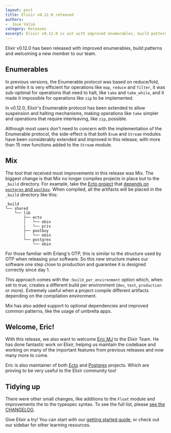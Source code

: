 ```yaml
---
layout: post
title: Elixir v0.12.0 released
authors:
-  José Valim
category: Releases
excerpt: Elixir v0.12.0 is out with improved enumerables, build patterns and welcoming a new member to our team
---
```


Elixir v0.12.0 has been released with improved enumerables, build patterns and welcoming a new member to our team.

## Enumerables

In previous versions, the Enumerable protocol was based on reduce/fold, and while it is very efficient for operations like `map`, `reduce` and `filter`, it was sub-optimal for operations that need to halt, like `take` and `take_while`, and it made it impossible for operations like `zip` to be implemented.

In v0.12.0, Elixir's Enumerable protocol has been extended to allow suspension and halting mechanisms, making operations like `take` simpler and operations that require interleaving, like `zip`, possible.

Although most users don't need to concern with the implementation of the Enumerable protocol, the side-effect is that both `Enum` and `Stream` modules have been considerably extended and improved in this release, with more than 15 new functions added to the `Stream` module.

## Mix

The tool that received most improvements in this release was Mix. The biggest change is that Mix no longer compiles projects in place but to the `_build` directory. For example, take the [Ecto project](https://github.com/elixir-ecto/ecto) that [depends on `postgrex` and `poolboy`](https://github.com/elixir-ecto/ecto/blob/v0.1.0/mix.exs#L25-L30). When compiled, all the artifacts will be placed in the `_build` directory like this:

```
_build
└── shared
    └── lib
        ├── ecto
        │   └── ebin
        |   └── priv
        ├── poolboy
        │   └── ebin
        └── postgrex
            └── ebin
```

For those familiar with Erlang's OTP, this is similar to the structure used by OTP when releasing your software. So this new structure makes our software one step close to production and guarantee it is designed correctly since day 1.

This approach comes with the `:build_per_environment` option which, when set to true, creates a different build per environment (`dev`, `test`, `production` or more). Extremely useful when a project compile different artifacts depending on the compilation environment.

Mix has also added support to optional dependencies and improved common patterns, like the usage of umbrella apps.

## Welcome, Eric!

With this release, we also want to welcome [Eric MJ](https://github.com/ericmj) to the Elixir Team. He has done fantastic work on Elixir, helping us maintain the codebase and working on many of the important features from previous releases and now many more to come.

Eric is also maintainer of both [Ecto](https://github.com/elixir-ecto/ecto) and [Postgrex](https://github.com/elixir-ecto/postgrex) projects. Which are proving to be very useful to the Elixir community too!

## Tidying up

There were other small changes, like additions to the `Float` module and improvements the to the typespec syntax. To see the full list, please [see the CHANGELOG](https://github.com/elixir-lang/elixir/blob/v0.12.0/CHANGELOG.md).

Give Elixir a try! You can start with our [getting started guide](https://hexdocs.pm/elixir/introduction.html), or check out our sidebar for other learning resources.
